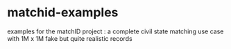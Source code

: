 # matchid-examples
examples for the matchID project : a complete civil state matching use case with 1M x 1M fake but quite realistic records
